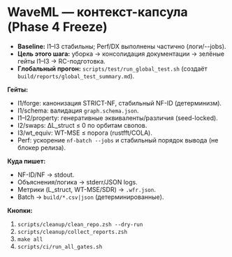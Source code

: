 # WaveML — контекст-капсула (Phase 4 Freeze)

- **Baseline:** I1–I3 стабильны; Perf/DX выполнены частично (логи/--jobs).
- **Цель этого шага:** уборка → консолидация документации → зелёные гейты I1–I3 → RC-подготовка.
- **Глобальный прогон:** `scripts/test/run_global_test.sh` (создаёт `build/reports/global_test_summary.md`).

**Гейты:**
- I1/forge: канонизация STRICT-NF, стабильный NF-ID (детерминизм).
- I1/schema: валидация `graph.schema.json`.
- I1–I2/property: генеративные эквиваленты/различия (seed-locked).
- I2/swaps: ΔL_struct ≤ 0 по орбитам свопов.
- I3/wt_equiv: WT-MSE ≤ порога (rustfft/COLA).
- Perf: ускорение `nf-batch --jobs` и стабильный порядок вывода (не блокер релиза).

**Куда пишет:**
- NF-ID/NF → stdout.
- Объяснения/логика → stderr/JSON logs.
- Метрики (L_struct, WT-MSE/SDR) → `.wfr.json`.
- Batch → `build/*.csv|json` (детерминированные).

**Кнопки:**
1) `scripts/cleanup/clean_repo.zsh --dry-run`
2) `scripts/cleanup/collect_reports.zsh`
3) `make all`
4) `scripts/ci/run_all_gates.sh`
